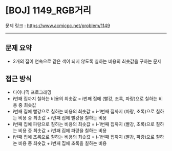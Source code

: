 # [BOJ] 1149_RGB거리

문제 링크 : https://www.acmicpc.net/problem/1149

---------------
## 문제 요약
  - 2개의 집이 연속으로 같은 색이 되지 않도록 칠하는 비용의 최솟값을 구하는 문제

## 접근 방식
  - 다이나믹 프로그래밍
  - i번째 집까지 칠하는 비용의 최솟값 = i번째 집에 (빨강, 초록, 파랑)으로 칠하는 비용 중 최솟값
  - i번째 집에 빨강으로 칠하는 비용의 최솟값 = i-1번째 집까지 (파랑, 초록)으로 칠하는 비용 중 최솟값 + i번째 집에 빨강을 칠하는 비용
  - i번째 집에 파랑으로 칠하는 비용의 최솟값 = i-1번째 집까지 (빨강, 초록)으로 칠하는 비용 중 최솟값 + i번째 집에 파랑을 칠하는 비용
  - i번째 집에 초록으로 칠하는 비용의 최솟값 = i-1번째 집까지 (빨강, 파랑)으로 칠하는 비용 중 최솟값 + i번째 집에 초록을 칠하는 비용

